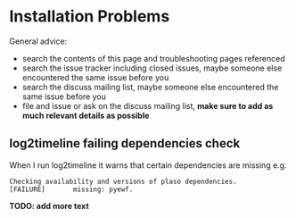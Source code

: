 # Installation Problems

General advice:

* search the contents of this page and troubleshooting pages referenced
* search the issue tracker including closed issues, maybe someone else encountered the same issue before you
* search the discuss mailing list, maybe someone else encountered the same issue before you
* file and issue or ask on the discuss mailing list, **make sure to add as much relevant details as possible**

## log2timeline failing dependencies check

When I run log2timeline it warns that certain dependencies are missing e.g.
```
Checking availability and versions of plaso dependencies.
[FAILURE]       missing: pyewf.
```

**TODO: add more text**
